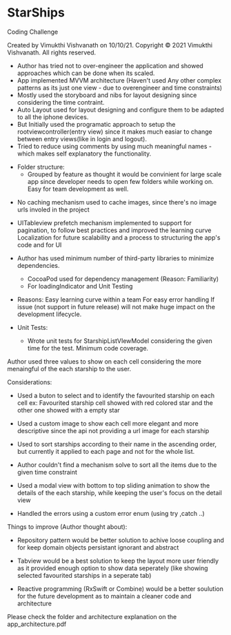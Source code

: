 # StarShips
Coding Challenge
 
Created by Vimukthi Vishvanath on 10/10/21.
Copyright © 2021 Vimukthi Vishvanath. All rights reserved.

- Author has tried not to over-engineer the application and showed approaches which can be done when its scaled.
- App implemented MVVM architecture (Haven't used Any other complex patterns as its just one view - due to overengineer and time constraints)
- Mostly used the storyboard and nibs for layout designing since considering the time contraint.
- Auto Layout used for layout designing and configure them to be adapted to all the iphone devices.
- But Initially used the programatic approach to setup the rootviewcontroller(entry view) since it makes much easiar to change between entry views(like in login and logout).
- Tried to reduce using comments by using much meaningful names - which makes self explanatory the functionality.

* Folder structure:
    - Grouped by feature as thought it would be convinient for large scale app since developer needs to open few folders while working on.
    Easy for team development as well.

- No caching mechanism used to cache images, since there's no image urls involed in the project

- UITableview prefetch mechanism implemented to support for pagination, to follow best practices and improved the learning curve
Localization for future scalability and a process to structuring the app's code and for UI
    
* Author has used minimum number of third-party libraries to minimize dependencies.
  - CocoaPod used for dependency management (Reason: Familiarity)
  - For loadingIndicator and  Unit Testing
* Reasons:
        Easy learning curve within a team
        For easy error handling
        If issue (not support in future release) will not make huge impact on the development lifecycle.

* Unit Tests:
    - Wrote unit tests for StarshipListVIewModel considering the given time for the test. Minimum code coverage.


Author used three values to show on each cell considering the more menaingful of the each starship to the user.


Considerations:

- Used a buton to select and to identify the favourited starship on each cell
    ex: Favourited starship cell showed with red colored star and the other one showed with a empty star
- Used a custom image to show each cell more elegant and more descriptive since the api not providing a url image for each starship
    
- Used to sort starships according to their name in the ascending order, but currently it applied to each page and not for the whole list.
- Author couldn't find a mechanism solve to sort all the items due to the given time constraint

- Used a modal view with bottom to top sliding animation to show the details of the each starship, while keeping the user's focus on the detail view

- Handled the errors using a custom error enum (using try ,catch ..)


Things to improve (Author thought about):

- Repository pattern would be better solution to achive loose coupling and for keep domain objects persistant ignorant and abstract
    
- Tabview would be a best solution to keep the layout more user friendly as it provided enough option to show data seperately
    (like showing selected favourited starships in a seperate tab)
    
- Reactive programming (RxSwift or Combine) would be a better soulution for the future development as to maintain a cleaner code and architecture

Please check the folder and architecture explanation on the app_architecture.pdf
